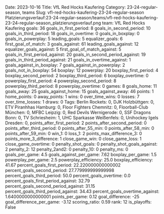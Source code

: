 Date: 2023-10-16
Title: VfL Red Hocks Kaufering
Category: 23-24-regular-season, teams
Slug: vfl-red-hocks-kaufering-23-24-regular-season
Platzierungsverlauf:23-24-regular-season/teams/vfl-red-hocks-kaufering-23-24-regular-season_platzierungsverlauf.png
team: VfL Red Hocks Kaufering
goals: 36
goals_in_first_period: 8
goals_in_second_period: 10
goals_in_third_period: 18
goals_in_overtime: 0
goals_in_boxplay: 0
goals_in_powerplay: 5
leading_goals: 5
equalizer_goals: 6
first_goal_of_match: 3
goals_against: 61
leading_goals_against: 12
equalizer_goals_against: 5
first_goal_of_match_against: 5
goals_in_first_period_against: 20
goals_in_second_period_against: 19
goals_in_third_period_against: 21
goals_in_overtime_against: 1
goals_against_in_boxplay: 7
goals_against_in_powerplay: 2
goals_not_in_boxplay: 54
boxplay: 12
powerplay: 20
boxplay_first_period: 4
boxplay_second_period: 2
boxplay_third_period: 6
boxplay_overtime: 0
powerplay_first_period: 4
powerplay_second_period: 8
powerplay_third_period: 8
powerplay_overtime: 0
games: 8
goals_home: 11
goals_away: 25
goals_against_home: 15
goals_against_away: 46
points: 1
home_points: 0
away_points: 1
wins: 0
over_time_wins: 0
losses: 7
over_time_losses: 1
draws: 0
Tags:  Berlin Rockets: 0,  DJK Holzbüttgen: 0,  ETV Piranhhas Hamburg: 0,  Floor Fighters Chemnitz: 0,  Floorball-Club München: 0,  MFBC Leipzig: 0,  Red Devils Wernigerode: 0,  SSF Dragons Bonn: 0,  TV Schriesheim: 1,  UHC Sparkasse Weißenfels: 0,  Unihockey Igels Dresden: 0,
points_after_first_period: 2
points_after_second_period: 0
points_after_third_period: 0
points_after_55_min: 0
points_after_58_min: 0
points_after_59_min: 0
win_1: 0
loss_1: 2
points_max_difference_3: 0
points_more_3_difference: 1
close_game_win: 0
close_game_loss: 1
close_game_overtime: 0
penalty_shot_goals: 0
penalty_shot_goals_against: 2
penalty_2: 12
penalty_2and2: 0
penalty_10: 0
penalty_ms: 0
goals_per_game: 4.5
goals_against_per_game: 7.62
boxplay_per_game: 1.5
powerplay_per_game: 2.5
powerplay_efficiency: 25.0
boxplay_efficiency: 41.67
percent_goals_first_period: 22.220000000000002
percent_goals_second_period: 27.779999999999998
percent_goals_third_period: 50.0
percent_goals_overtime: 0.0
percent_goals_first_period_against: 32.79
percent_goals_second_period_against: 31.15
percent_goals_third_period_against: 34.43
percent_goals_overtime_against: 1.6400000000000001
points_per_game: 0.12
goal_difference: -25
goal_difference_per_game: -3.12
scoring_ratio: 0.59
rank: 12
is_playoffs: False
